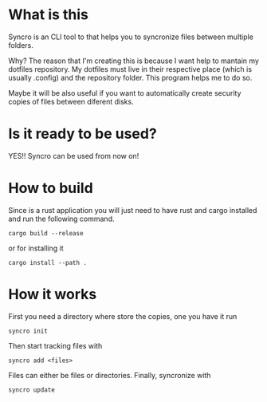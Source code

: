 # What is this
Syncro is an CLI tool to that helps you to syncronize files between multiple folders.

Why? The reason that I'm creating this is because I want help to mantain my dotfiles repository. 
My dotfiles must live in their respective place (which is usually .config) and the repository
folder. This program helps me to do so.

Maybe it will be also useful if you want to automatically create security copies of files between
diferent disks.

# Is it ready to be used?
YES!! Syncro can be used from now on!

# How to build
Since is a rust application you will just need to have rust and cargo installed and run the
following command.

```
cargo build --release
```
or for installing it
```
cargo install --path .
```

# How it works
First you need a directory where store the copies, one you have it run
```
syncro init
```
Then start tracking files with
```
syncro add <files>
```
Files can either be files or directories.
Finally, syncronize with
```
syncro update
```
